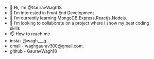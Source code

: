 - 👋 Hi, I’m @GauravWagh18
- 👀 I’m interested in Front End Development
- 🌱 I’m currently learning MongoDB,Express,Reactjs,Nodejs.
- 💞️ I’m looking to collaborate on a project where i show my best coding skills
- 📫 How to reach me
- insta- @wagh___g.
- email - waghgaurav300@gmail.com.
- github - GauravWagh18
<!---
GauravWagh18/GauravWagh18 is a ✨ special ✨ repository because its `README.md` (this file) appears on your GitHub profile.
You can click the Preview link to take a look at your changes.
--->
